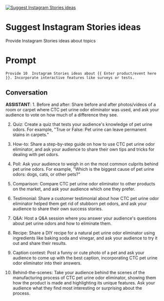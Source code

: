 
[![Suggest Instagram Stories ideas](https://flow-prompt-covers.s3.us-west-1.amazonaws.com/icon/futuristic/futu_10.png)]()
# Suggest Instagram Stories ideas 
Provide Instagram Stories ideas about topics

# Prompt

```
Provide 10  Instagram Stories ideas about {{ Enter product/event here }}. Incorporate interactive features like surveys or tests.

```

## Conversation

**ASSISTANT**: 1. Before and after: Share before and after photos/videos of a room or carpet where CTC pet urine odor eliminator was used, and ask your audience to vote on how much of a difference they see.



2. Quiz: Create a quiz that tests your audience's knowledge of pet urine odors. For example, "True or False: Pet urine can leave permanent stains in carpets."



3. How-to: Share a step-by-step guide on how to use CTC pet urine odor eliminator, and ask your audience to share their own tips and tricks for dealing with pet odors.



4. Poll: Ask your audience to weigh in on the most common culprits behind pet urine odors. For example, "Which is the biggest cause of pet urine odors: dogs, cats, or other pets?"



5. Comparison: Compare CTC pet urine odor eliminator to other products on the market, and ask your audience which one they prefer.



6. Testimonial: Share a customer testimonial about how CTC pet urine odor eliminator helped them get rid of stubborn pet odors, and ask your audience to share their own success stories.



7. Q&A: Host a Q&A session where you answer your audience's questions about pet urine odors and how to eliminate them.



8. Recipe: Share a DIY recipe for a natural pet urine odor eliminator using ingredients like baking soda and vinegar, and ask your audience to try it out and share their results.



9. Caption contest: Post a funny or cute photo of a pet and ask your audience to come up with the best caption, incorporating CTC pet urine odor eliminator into their answers.



10. Behind-the-scenes: Take your audience behind the scenes of the manufacturing process of CTC pet urine odor eliminator, showing them how the product is made and highlighting its unique features. Ask your audience what they find most interesting or surprising about the process.


